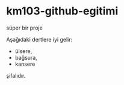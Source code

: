 # km103-github-egitimi
süper bir proje

Aşağıdaki dertlere iyi gelir:

- ülsere,
- bağsura,
- kansere

şifalıdır.
